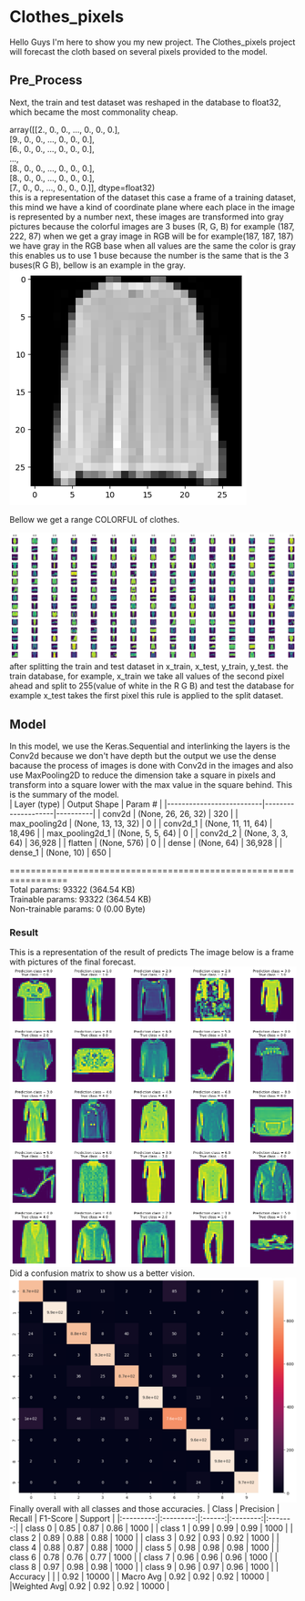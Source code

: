 # Clothes_pixels
Hello Guys I'm here to show you my new project. The Clothes_pixels project will forecast the cloth based on several pixels provided to the model.
## Pre_Process
Next, the train and test dataset was reshaped in the database to float32, which became the most commonality cheap.<br>

array([[2., 0., 0., ..., 0., 0., 0.],<br>
       [9., 0., 0., ..., 0., 0., 0.],<br>
       [6., 0., 0., ..., 0., 0., 0.],<br>
       ...,<br>
       [8., 0., 0., ..., 0., 0., 0.],<br>
       [8., 0., 0., ..., 0., 0., 0.],<br>
       [7., 0., 0., ..., 0., 0., 0.]], dtype=float32)<br>
this is a representation of the dataset this case a frame of a training dataset, this mind we have a kind of coordinate plane where each place in the image is represented by a number 
next, these images are transformed into gray pictures because the colorful images are 3 buses (R, G, B) for example (187, 222, 87) when we get a gray image in RGB will be for example(187, 187, 187)
we have gray in the RGB base when all values are the same the color is gray this enables us to use 1 buse because the number is the same that is the 3 buses(R G B), bellow is an example in the gray.<br>
![cloth_gray](https://github.com/lucasfreire01/Clothes_pixels/blob/f04a0014fe5c316eceb55e180529ce8a2ecf68f5/download.png)<br>

Bellow we get a range COLORFUL of clothes.<br>

![colorful_range](https://github.com/lucasfreire01/Clothes_pixels/blob/main/download1.png)<br>
after splitting the train and test dataset in x_train, x_test, y_train, y_test. the train database, for example, x_train we take all values of the second pixel ahead and split to 255(value of white in the R G B) and test the database for example x_test takes the first pixel this rule is applied to the split dataset.
## Model
In this model, we use the Keras.Sequential and interlinking the layers is the Conv2d because we don't have depth but the output we use the dense bacause the process of images is done with Conv2d in the images and also use MaxPooling2D to reduce the dimension take a square in pixels and transform into a square lower with the max value in the square behind. This is the summary of the model.<br>
| Layer (type)             | Output Shape       | Param #  |
|--------------------------|--------------------|----------|
| conv2d                   | (None, 26, 26, 32)  | 320      |
| max_pooling2d            | (None, 13, 13, 32)  | 0        |
| conv2d_1                 | (None, 11, 11, 64)  | 18,496   |
| max_pooling2d_1          | (None, 5, 5, 64)    | 0        |
| conv2d_2                 | (None, 3, 3, 64)    | 36,928   |
| flatten                  | (None, 576)        | 0        |
| dense                    | (None, 64)         | 36,928   |
| dense_1                  | (None, 10)         | 650      |

=================================================================<br>
Total params: 93322 (364.54 KB)<br>
Trainable params: 93322 (364.54 KB)<br>
Non-trainable params: 0 (0.00 Byte)<br>
### Result
This is a representation of the result of predicts The image below is a frame with pictures of the final forecast.<br>
![result](https://github.com/lucasfreire01/Clothes_pixels/blob/main/download2.png)<br>
Did a confusion matrix to show us a better vision.<br>
![confusion matrix](https://github.com/lucasfreire01/Clothes_pixels/blob/main/download3.png)<br>
Finally overall with all classes and those accuracies.
|   Class   | Precision | Recall | F1-Score | Support |
|:---------:|:---------:|:------:|:--------:|:-------:|
|  class 0  |   0.85    |  0.87  |   0.86   |  1000   |
|  class 1  |   0.99    |  0.99  |   0.99   |  1000   |
|  class 2  |   0.89    |  0.88  |   0.88   |  1000   |
|  class 3  |   0.92    |  0.93  |   0.92   |  1000   |
|  class 4  |   0.88    |  0.87  |   0.88   |  1000   |
|  class 5  |   0.98    |  0.98  |   0.98   |  1000   |
|  class 6  |   0.78    |  0.76  |   0.77   |  1000   |
|  class 7  |   0.96    |  0.96  |   0.96   |  1000   |
|  class 8  |   0.97    |  0.98  |   0.98   |  1000   |
|  class 9  |   0.96    |  0.97  |   0.96   |  1000   |
| Accuracy  |           |        |   0.92   | 10000   |
| Macro Avg |   0.92    |  0.92  |   0.92   | 10000   |
|Weighted Avg|  0.92    |  0.92  |   0.92   | 10000   |

